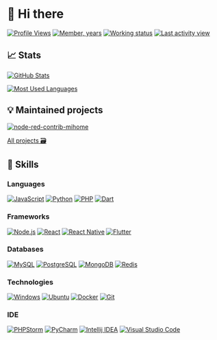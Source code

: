 # 👋 Hi there

[![Profile Views](https://komarev.com/ghpvc/?username=BOOMER74&color=316DCA&style=flat-square)](#-hi-there)
[![Member, years](https://badges.pufler.dev/years/BOOMER74?label=Member,%20years&color=316DCA&style=flat-square)](#-hi-there)
[![Working status](https://img.shields.io/static/v1?label=Working%20status&message=hired&color=316DCA&style=flat-square)](#-hi-there)
[![Last activity view](https://img.shields.io/static/v1?label=Last%20activity&message=view&color=316DCA&style=flat-square)](https://github.com/BOOMER74#year-list-container)

## 📈 Stats

[![GitHub Stats](https://github-readme-stats.vercel.app/api?username=BOOMER74&custom_title=GitHub%20Stats&show_icons=true&bg_color=2D333B&border_color=444C56&title_color=ADBAC7&icon_color=316DCA&text_color=ADBAC7)](#-stats)

[![Most Used Languages](https://github-readme-stats.vercel.app/api/top-langs/?username=BOOMER74&layout=compact&bg_color=2D333B&border_color=444C56&title_color=ADBAC7&text_color=ADBAC7)](#-stats)

## 💡 Maintained projects

[![node-red-contrib-mihome](https://github-readme-stats.vercel.app/api/pin/?username=BOOMER74&repo=node-red-contrib-mihome&bg_color=2D333B&border_color=444C56&title_color=316DCA&text_color=ADBAC7)](https://github.com/BOOMER74/node-red-contrib-mihome)

[All projects 🗃️](https://github.com/BOOMER74?tab=repositories)

## 🥊 Skills

### Languages

[![JavaScript](https://img.shields.io/badge/javascript-%23323330.svg?&style=for-the-badge&logo=javascript&logoColor=%23F7DF1E)](https://github.com/BOOMER74/node-red-contrib-mihome)
[![Python](https://img.shields.io/badge/python-%2314354C.svg?&style=for-the-badge&logo=python&logoColor=white)](https://github.com/BOOMER74/WebCamServer)
[![PHP](https://img.shields.io/badge/php-%23777BB4.svg?&style=for-the-badge&logo=php&logoColor=white)](https://github.com/BOOMER74/excel_mysql)
[![Dart](https://img.shields.io/badge/dart-%230175C2.svg?&style=for-the-badge&logo=dart&logoColor=white)](#languages)

### Frameworks

[![Node.js](https://img.shields.io/badge/node.js-%2343853D.svg?&style=for-the-badge&logo=node.js&logoColor=white)](https://github.com/BOOMER74/node-red-contrib-mihome)
[![React](https://img.shields.io/badge/react-%2320232a.svg?&style=for-the-badge&logo=react&logoColor=%2361DAFB)](#frameworks)
[![React Native](https://img.shields.io/badge/react_native-%2320232a.svg?&style=for-the-badge&logo=react&logoColor=%2361DAFB)](#frameworks)
[![Flutter](https://img.shields.io/badge/Flutter-%2302569B.svg?&style=for-the-badge&logo=Flutter&logoColor=white)](#frameworks)

### Databases

[![MySQL](https://img.shields.io/badge/mysql-%2300f.svg?&style=for-the-badge&logo=mysql&logoColor=white)](#databases)
[![PostgreSQL](https://img.shields.io/badge/postgres-%23316192.svg?&style=for-the-badge&logo=postgresql&logoColor=white)](#databases)
[![MongoDB](https://img.shields.io/badge/MongoDB-%234ea94b.svg?&style=for-the-badge&logo=mongodb&logoColor=white)](#databases)
[![Redis](https://img.shields.io/badge/redis-%23DD0031.svg?&style=for-the-badge&logo=redis&logoColor=white)](#databases)

### Technologies

[![Windows](https://img.shields.io/badge/Windows-0078D6?style=for-the-badge&logo=windows&logoColor=white)](#technologies)
[![Ubuntu](https://img.shields.io/badge/Ubuntu-E95420?style=for-the-badge&logo=ubuntu&logoColor=white)](#technologies)
[![Docker](https://img.shields.io/badge/Docker-2CA5E0?style=for-the-badge&logo=docker&logoColor=white)](#technologies)
[![Git](https://img.shields.io/badge/Git-F05032?style=for-the-badge&logo=git&logoColor=white)](#technologies)

### IDE

[![PHPStorm](http://img.shields.io/badge/-PHPStorm-000000?style=for-the-badge&logo=phpstorm&logoColor=white)](#ide)
[![PyCharm](https://img.shields.io/badge/PyCharm-000000.svg?&style=for-the-badge&logo=PyCharm&logoColor=white)](#ide)
[![Intellij IDEA](https://img.shields.io/badge/IntelliJ_IDEA-000000.svg?style=for-the-badge&logo=intellij-idea&logoColor=white)](#ide)
[![Visual Studio Code](https://img.shields.io/badge/Visual_Studio_Code-0078D4?style=for-the-badge&logo=visual%20studio%20code&logoColor=white)](#ide)
